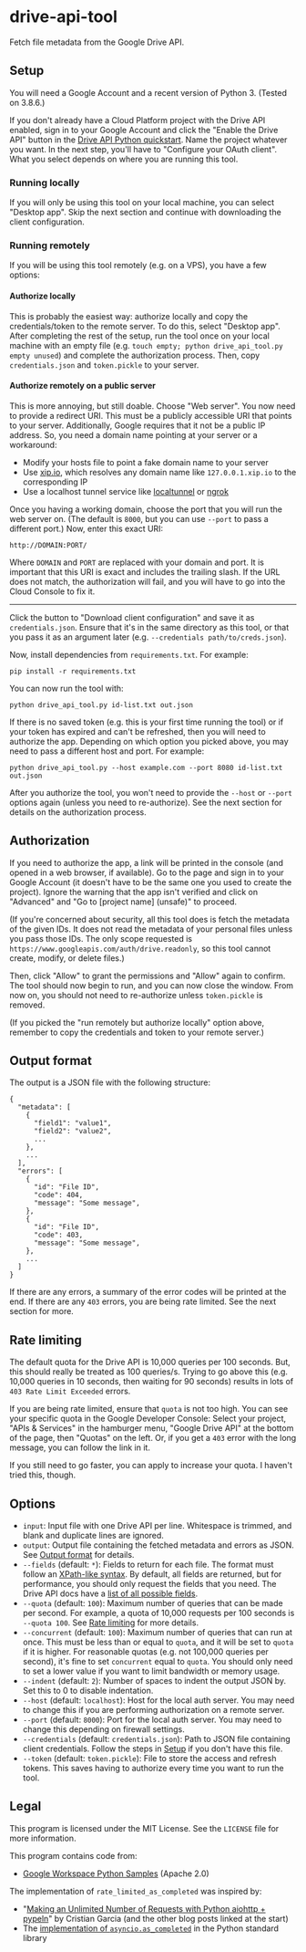 # drive-api-tool

Fetch file metadata from the Google Drive API.

## Setup

You will need a Google Account and a recent version of Python 3. (Tested on 3.8.6.)

If you don't already have a Cloud Platform project with the Drive API enabled, sign in to your Google Account and click the "Enable the Drive API" button in the [Drive API Python quickstart](https://developers.google.com/drive/api/v3/quickstart/python#step_1_turn_on_the). Name the project whatever you want. In the next step, you'll have to "Configure your OAuth client". What you select depends on where you are running this tool.

### Running locally

If you will only be using this tool on your local machine, you can select "Desktop app". Skip the next section and continue with downloading the client configuration.

### Running remotely

If you will be using this tool remotely (e.g. on a VPS), you have a few options:

#### Authorize locally

This is probably the easiest way: authorize locally and copy the credentials/token to the remote server. To do this, select "Desktop app". After completing the rest of the setup, run the tool once on your local machine with an empty file (e.g. `touch empty; python drive_api_tool.py empty unused`) and complete the authorization process. Then, copy `credentials.json` and `token.pickle` to your server.

#### Authorize remotely on a public server

This is more annoying, but still doable. Choose "Web server". You now need to provide a redirect URI. This must be a publicly accessible URI that points to your server. Additionally, Google requires that it not be a public IP address. So, you need a domain name pointing at your server or a workaround:

* Modify your hosts file to point a fake domain name to your server
* Use [xip.io](http://xip.io/), which resolves any domain name like `127.0.0.1.xip.io` to the corresponding IP
* Use a localhost tunnel service like [localtunnel](https://localtunnel.me/) or [ngrok](https://ngrok.com/)

Once you having a working domain, choose the port that you will run the web server on. (The default is `8000`, but you can use `--port` to pass a different port.) Now, enter this exact URI:
```
http://DOMAIN:PORT/
```
Where `DOMAIN` and `PORT` are replaced with your domain and port. It is important that this URI is exact and includes the trailing slash. If the URL does not match, the authorization will fail, and you will have to go into the Cloud Console to fix it.

---

Click the button to "Download client configuration" and save it as `credentials.json`. Ensure that it's in the same directory as this tool, or that you pass it as an argument later (e.g. `--credentials path/to/creds.json`).

Now, install dependencies from `requirements.txt`. For example:

```
pip install -r requirements.txt
```

You can now run the tool with:

```
python drive_api_tool.py id-list.txt out.json
```

If there is no saved token (e.g. this is your first time running the tool) or if your token has expired and can't be refreshed, then you will need to authorize the app. Depending on which option you picked above, you may need to pass a different host and port. For example:

```
python drive_api_tool.py --host example.com --port 8080 id-list.txt out.json
```

After you authorize the tool, you won't need to provide the `--host` or `--port` options again (unless you need to re-authorize). See the next section for details on the authorization process.

## Authorization

If you need to authorize the app, a link will be printed in the console (and opened in a web browser, if available). Go to the page and sign in to your Google Account (it doesn't have to be the same one you used to create the project). Ignore the warning that the app isn't verified and click on "Advanced" and "Go to [project name] (unsafe)" to proceed.

(If you're concerned about security, all this tool does is fetch the metadata of the given IDs. It does not read the metadata of your personal files unless you pass those IDs. The only scope requested is `https://www.googleapis.com/auth/drive.readonly`, so this tool cannot create, modify, or delete files.)

Then, click "Allow" to grant the permissions and "Allow" again to confirm. The tool should now begin to run, and you can now close the window. From now on, you should not need to re-authorize unless `token.pickle` is removed.

(If you picked the "run remotely but authorize locally" option above, remember to copy the credentials and token to your remote server.)

## Output format

The output is a JSON file with the following structure:
```
{
  "metadata": [
    {
      "field1": "value1",
      "field2": "value2",
      ...
    },
    ...
  ],
  "errors": [
    {
      "id": "File ID",
      "code": 404,
      "message": "Some message",
    },
    {
      "id": "File ID",
      "code": 403,
      "message": "Some message",
    },
    ...
  ]
}
```

If there are any errors, a summary of the error codes will be printed at the end. If there are any `403` errors, you are being rate limited. See the next section for more.

## Rate limiting

The default quota for the Drive API is 10,000 queries per 100 seconds. But, this should really be treated as 100 queries/s. Trying to go above this (e.g. 10,000 queries in 10 seconds, then waiting for 90 seconds) results in lots of `403 Rate Limit Exceeded` errors.

If you are being rate limited, ensure that `quota` is not too high. You can see your specific quota in the Google Developer Console: Select your project, "APIs & Services" in the hamburger menu, "Google Drive API" at the bottom of the page, then "Quotas" on the left.  Or, if you get a `403` error with the long message, you can follow the link in it.

If you still need to go faster, you can apply to increase your quota. I haven't tried this, though.

## Options

* `input`: Input file with one Drive API per line. Whitespace is trimmed, and blank and duplicate lines are ignored.
* `output`: Output file containing the fetched metadata and errors as JSON. See [Output format](#output-format) for details.
* `--fields` (default: `*`): Fields to return for each file. The format must follow an [XPath-like syntax](https://developers.google.com/drive/api/v3/fields-parameter#formatting_rules_for_the_fields_parameter). By default, all fields are returned, but for performance, you should only request the fields that you need. The Drive API docs have a [list of all possible fields](https://developers.google.com/drive/api/v3/reference/files).
* `--quota` (default: `100`): Maximum number of queries that can be made per second. For example, a quota of 10,000 requests per 100 seconds is `--quota 100`. See [Rate limiting](#rate-limiting) for more details.
* `--concurrent` (default: `100`): Maximum number of queries that can run at once. This must be less than or equal to `quota`, and it will be set to `quota` if it is higher. For reasonable quotas (e.g. not 100,000 queries per second), it's fine to set `concurrent` equal to `quota`. You should only need to set a lower value if you want to limit bandwidth or memory usage.
* `--indent` (default: `2`): Number of spaces to indent the output JSON by. Set this to 0 to disable indentation.
* `--host` (default: `localhost`): Host for the local auth server. You may need to change this if you are performing authorization on a remote server.
* `--port` (default: `8000`): Port for the local auth server. You may need to change this depending on firewall settings.
* `--credentials` (default: `credentials.json`): Path to JSON file containing client credentials. Follow the steps in [Setup](#setup) if you don't have this file.
* `--token` (default: `token.pickle`): File to store the access and refresh tokens. This saves having to authorize every time you want to run the tool.

## Legal

This program is licensed under the MIT License. See the `LICENSE` file for more information.

This program contains code from:
* [Google Workspace Python Samples](https://github.com/googleworkspace/python-samples) (Apache 2.0)

The implementation of `rate_limited_as_completed` was inspired by:
* "[Making an Unlimited Number of Requests with Python aiohttp + pypeln](https://medium.com/@cgarciae/making-an-infinite-number-of-requests-with-python-aiohttp-pypeln-3a552b97dc95)" by Cristian Garcia (and the other blog posts linked at the start)
* The [implementation of `asyncio.as_completed`](https://github.com/python/cpython/blob/9f004634a2bf50c782e223e2eb386ffa769b901c/Lib/asyncio/tasks.py#L549) in the Python standard library

